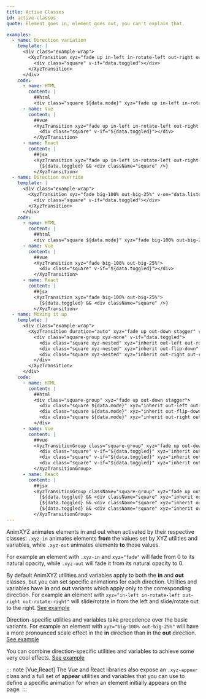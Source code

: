 ```yaml
---
title: Active Classes
id: active-classes
quote: Element goes in, element goes out, you can't explain that.

examples:
  - name: Direction variation
    template: |
      <div class="example-wrap">
        <XyzTransition xyz="fade up in-left in-rotate-left out-right out-rotate-right" v-on="data.listeners">
          <div class="square" v-if="data.toggled"></div>
        </XyzTransition>
      </div>
    code:
      - name: HTML
        content: |
          ##html
          <div class="square ${data.mode}" xyz="fade up in-left in-rotate-left out-right out-rotate-right"></div>
      - name: Vue
        content: |
          ##vue
          <XyzTransition xyz="fade up in-left in-rotate-left out-right out-rotate-right">
            <div class="square" v-if="${data.toggled}"></div>
          </XyzTransition>
      - name: React
        content: |
          ##jsx
          <XyzTransition xyz="fade up in-left in-rotate-left out-right out-rotate-right">
            {${data.toggled} && <div className="square" />}
          </XyzTransition>
  - name: Direction override
    template: |
      <div class="example-wrap">
        <XyzTransition xyz="fade big-100% out-big-25%" v-on="data.listeners">
          <div class="square" v-if="data.toggled"></div>
        </XyzTransition>
      </div>
    code:
      - name: HTML
        content: |
          ##html
          <div class="square ${data.mode}" xyz="fade big-100% out-big-25%"></div>
      - name: Vue
        content: |
          ##vue
          <XyzTransition xyz="fade big-100% out-big-25%">
            <div class="square" v-if="${data.toggled}"></div>
          </XyzTransition>
      - name: React
        content: |
          ##jsx
          <XyzTransition xyz="fade big-100% out-big-25%">
            {${data.toggled} && <div className="square" />}
          </XyzTransition>
  - name: Mixing it up
    template: |
      <div class="example-wrap">
        <XyzTransition duration="auto" xyz="fade up out-down stagger" v-on="data.listeners">
          <div class="square-group xyz-none" v-if="data.toggled">
            <div class="square xyz-nested" xyz="inherit out-left out-rotate-left" :key="1"></div>
            <div class="square xyz-nested" xyz="inherit out-flip-down" :key="2"></div>
            <div class="square xyz-nested" xyz="inherit out-right out-rotate-right" :key="3"></div>
          </div>
        </XyzTransition>
      </div>
    code:
      - name: HTML
        content: |
          ##html
          <div class="square-group" xyz="fade up out-down stagger">
            <div class="square ${data.mode}" xyz="inherit out-left out-rotate-left"></div>
            <div class="square ${data.mode}" xyz="inherit out-flip-down"></div>
            <div class="square ${data.mode}" xyz="inherit out-right out-rotate-right"></div>
          </div>
      - name: Vue
        content: |
          ##vue
          <XyzTransitionGroup class="square-group" xyz="fade up out-down stagger">
            <div class="square" v-if="${data.toggled}" xyz="inherit out-left out-rotate-left"></div>
            <div class="square" v-if="${data.toggled}" xyz="inherit out-flip-down"></div>
            <div class="square" v-if="${data.toggled}" xyz="inherit out-right out-rotate-right"></div>
          </XyzTransitionGroup>
      - name: React
        content: |
          ##jsx
          <XyzTransitionGroup className="square-group" xyz="fade up out-down stagger">
            {${data.toggled} && <div className="square" xyz="inherit out-left out-rotate-left" />}
            {${data.toggled} && <div className="square" xyz="inherit out-flip-down" />}
            {${data.toggled} && <div className="square" xyz="inherit out-right out-rotate-right" />}
          </XyzTransitionGroup>
---
```


AnimXYZ animates elements in and out when activated by their respective classes: `.xyz-in` animates elements **from** the values set by XYZ utilities and variables, while `.xyz-out` animates elements **to** those values.

For example an element with `.xyz-in` and `xyz="fade"` will fade from 0 to its natural opacity, while `.xyz-out` will fade it from its natural opacity to 0.

By default AnimXYZ utilities and variables apply to both the **in** and **out** classes, but you can set specific animations for each direction. Utilities and variables have **in** and **out** variants which apply only to the corresponding direction. For example an element with `xyz="in-left in-rotate-left out-right out-rotate-right"` will slide/rotate in from the left and slide/rotate out to the right. [See example](<?tab=examples&example=Direction variation#active-classes>)

Direction-specific utilities and variables take precedence over the basic variants. For example an element with `xyz="big-100% out-big-25%"` will have a more pronounced scale effect in the **in** direction than in the **out** direction. [See example](<?tab=examples&example=Direction override#active-classes>)

You can combine direction-specific utilities and variables to achieve some very cool effects.
[See example](<?tab=examples&example=Mixing it up#active-classes>)

::: note [Vue,React]
The Vue and React libraries also expose an `.xyz-appear` class and a full set of **appear** utilities and variables that you can use to define a specific animation for when an element initially appears on the page.
:::
